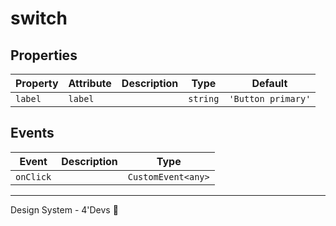 # switch

## Properties

| Property | Attribute | Description | Type     | Default            |
| -------- | --------- | ----------- | -------- | ------------------ |
| `label`  | `label`   |             | `string` | `'Button primary'` |


## Events

| Event     | Description | Type               |
| --------- | ----------- | ------------------ |
| `onClick` |             | `CustomEvent<any>` |


----------------------------------------------

Design System - 4'Devs 🚀
